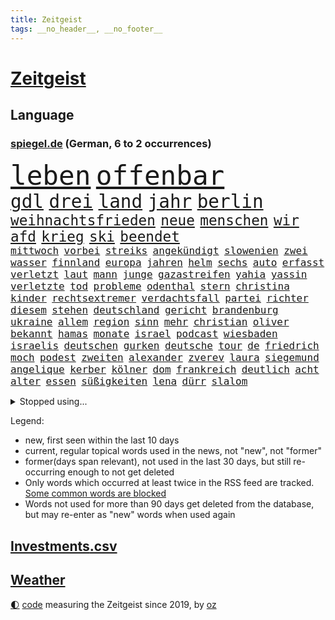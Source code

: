 ```yaml
---
title: Zeitgeist
tags: __no_header__, __no_footer__
---
```


# [Zeitgeist](https://oliz.io/zeitgeist/)

## Language

<h3><a href="https://www.spiegel.de" target="_blank">spiegel.de</a> (German, 6 to 2 occurrences)</h3>
<p style="font-family:monospace">
<span style="font-size:32pt"><a href="news_links.html#leben" class="current">leben</a></span>
<span style="font-size:32pt"><a href="news_links.html#offenbar" class="current">offenbar</a></span>
<br>
<span style="font-size:22pt"><a href="news_links.html#gdl" class="current">gdl</a></span>
<span style="font-size:22pt"><a href="news_links.html#drei" class="current">drei</a></span>
<span style="font-size:22pt"><a href="news_links.html#land" class="current">land</a></span>
<span style="font-size:22pt"><a href="news_links.html#jahr" class="current">jahr</a></span>
<span style="font-size:22pt"><a href="news_links.html#berlin" class="current">berlin</a></span>
<br>
<span style="font-size:17pt"><a href="news_links.html#weihnachtsfrieden" class="current">weihnachtsfrieden</a></span>
<span style="font-size:17pt"><a href="news_links.html#neue" class="current">neue</a></span>
<span style="font-size:17pt"><a href="news_links.html#menschen" class="current">menschen</a></span>
<span style="font-size:17pt"><a href="news_links.html#wir" class="current">wir</a></span>
<span style="font-size:17pt"><a href="news_links.html#afd" class="current">afd</a></span>
<span style="font-size:17pt"><a href="news_links.html#krieg" class="current">krieg</a></span>
<span style="font-size:17pt"><a href="news_links.html#ski" class="current">ski</a></span>
<span style="font-size:17pt"><a href="news_links.html#beendet" class="current">beendet</a></span>
<br>
<span style="font-size:12pt"><a href="news_links.html#mittwoch" class="current">mittwoch</a></span>
<span style="font-size:12pt"><a href="news_links.html#vorbei" class="current">vorbei</a></span>
<span style="font-size:12pt"><a href="news_links.html#streiks" class="current">streiks</a></span>
<span style="font-size:12pt"><a href="news_links.html#angekündigt" class="current">angekündigt</a></span>
<span style="font-size:12pt"><a href="news_links.html#slowenien" class="current">slowenien</a></span>
<span style="font-size:12pt"><a href="news_links.html#zwei" class="current">zwei</a></span>
<span style="font-size:12pt"><a href="news_links.html#wasser" class="current">wasser</a></span>
<span style="font-size:12pt"><a href="news_links.html#finnland" class="current">finnland</a></span>
<span style="font-size:12pt"><a href="news_links.html#europa" class="current">europa</a></span>
<span style="font-size:12pt"><a href="news_links.html#jahren" class="current">jahren</a></span>
<span style="font-size:12pt"><a href="news_links.html#helm" class="new">helm</a></span>
<span style="font-size:12pt"><a href="news_links.html#sechs" class="current">sechs</a></span>
<span style="font-size:12pt"><a href="news_links.html#auto" class="current">auto</a></span>
<span style="font-size:12pt"><a href="news_links.html#erfasst" class="current">erfasst</a></span>
<span style="font-size:12pt"><a href="news_links.html#verletzt" class="current">verletzt</a></span>
<span style="font-size:12pt"><a href="news_links.html#laut" class="current">laut</a></span>
<span style="font-size:12pt"><a href="news_links.html#mann" class="current">mann</a></span>
<span style="font-size:12pt"><a href="news_links.html#junge" class="current">junge</a></span>
<span style="font-size:12pt"><a href="news_links.html#gazastreifen" class="current">gazastreifen</a></span>
<span style="font-size:12pt"><a href="news_links.html#yahia" class="new">yahia</a></span>
<span style="font-size:12pt"><a href="news_links.html#yassin" class="new">yassin</a></span>
<span style="font-size:12pt"><a href="news_links.html#verletzte" class="current">verletzte</a></span>
<span style="font-size:12pt"><a href="news_links.html#tod" class="current">tod</a></span>
<span style="font-size:12pt"><a href="news_links.html#probleme" class="current">probleme</a></span>
<span style="font-size:12pt"><a href="news_links.html#odenthal" class="new">odenthal</a></span>
<span style="font-size:12pt"><a href="news_links.html#stern" class="current">stern</a></span>
<span style="font-size:12pt"><a href="news_links.html#christina" class="current">christina</a></span>
<span style="font-size:12pt"><a href="news_links.html#kinder" class="current">kinder</a></span>
<span style="font-size:12pt"><a href="news_links.html#rechtsextremer" class="current">rechtsextremer</a></span>
<span style="font-size:12pt"><a href="news_links.html#verdachtsfall" class="current">verdachtsfall</a></span>
<span style="font-size:12pt"><a href="news_links.html#partei" class="current">partei</a></span>
<span style="font-size:12pt"><a href="news_links.html#richter" class="current">richter</a></span>
<span style="font-size:12pt"><a href="news_links.html#diesem" class="current">diesem</a></span>
<span style="font-size:12pt"><a href="news_links.html#stehen" class="current">stehen</a></span>
<span style="font-size:12pt"><a href="news_links.html#deutschland" class="current">deutschland</a></span>
<span style="font-size:12pt"><a href="news_links.html#gericht" class="current">gericht</a></span>
<span style="font-size:12pt"><a href="news_links.html#brandenburg" class="current">brandenburg</a></span>
<span style="font-size:12pt"><a href="news_links.html#ukraine" class="current">ukraine</a></span>
<span style="font-size:12pt"><a href="news_links.html#allem" class="current">allem</a></span>
<span style="font-size:12pt"><a href="news_links.html#region" class="current">region</a></span>
<span style="font-size:12pt"><a href="news_links.html#sinn" class="current">sinn</a></span>
<span style="font-size:12pt"><a href="news_links.html#mehr" class="current">mehr</a></span>
<span style="font-size:12pt"><a href="news_links.html#christian" class="current">christian</a></span>
<span style="font-size:12pt"><a href="news_links.html#oliver" class="current">oliver</a></span>
<span style="font-size:12pt"><a href="news_links.html#bekannt" class="current">bekannt</a></span>
<span style="font-size:12pt"><a href="news_links.html#hamas" class="current">hamas</a></span>
<span style="font-size:12pt"><a href="news_links.html#monate" class="current">monate</a></span>
<span style="font-size:12pt"><a href="news_links.html#israel" class="current">israel</a></span>
<span style="font-size:12pt"><a href="news_links.html#podcast" class="current">podcast</a></span>
<span style="font-size:12pt"><a href="news_links.html#wiesbaden" class="current">wiesbaden</a></span>
<span style="font-size:12pt"><a href="news_links.html#israelis" class="current">israelis</a></span>
<span style="font-size:12pt"><a href="news_links.html#deutschen" class="current">deutschen</a></span>
<span style="font-size:12pt"><a href="news_links.html#gurken" class="new">gurken</a></span>
<span style="font-size:12pt"><a href="news_links.html#deutsche" class="current">deutsche</a></span>
<span style="font-size:12pt"><a href="news_links.html#tour" class="current">tour</a></span>
<span style="font-size:12pt"><a href="news_links.html#de" class="current">de</a></span>
<span style="font-size:12pt"><a href="news_links.html#friedrich" class="current">friedrich</a></span>
<span style="font-size:12pt"><a href="news_links.html#moch" class="new">moch</a></span>
<span style="font-size:12pt"><a href="news_links.html#podest" class="current">podest</a></span>
<span style="font-size:12pt"><a href="news_links.html#zweiten" class="current">zweiten</a></span>
<span style="font-size:12pt"><a href="news_links.html#alexander" class="current">alexander</a></span>
<span style="font-size:12pt"><a href="news_links.html#zverev" class="current">zverev</a></span>
<span style="font-size:12pt"><a href="news_links.html#laura" class="current">laura</a></span>
<span style="font-size:12pt"><a href="news_links.html#siegemund" class="current">siegemund</a></span>
<span style="font-size:12pt"><a href="news_links.html#angelique" class="new">angelique</a></span>
<span style="font-size:12pt"><a href="news_links.html#kerber" class="new">kerber</a></span>
<span style="font-size:12pt"><a href="news_links.html#kölner" class="current">kölner</a></span>
<span style="font-size:12pt"><a href="news_links.html#dom" class="current">dom</a></span>
<span style="font-size:12pt"><a href="news_links.html#frankreich" class="current">frankreich</a></span>
<span style="font-size:12pt"><a href="news_links.html#deutlich" class="current">deutlich</a></span>
<span style="font-size:12pt"><a href="news_links.html#acht" class="current">acht</a></span>
<span style="font-size:12pt"><a href="news_links.html#alter" class="current">alter</a></span>
<span style="font-size:12pt"><a href="news_links.html#essen" class="current">essen</a></span>
<span style="font-size:12pt"><a href="news_links.html#süßigkeiten" class="current">süßigkeiten</a></span>
<span style="font-size:12pt"><a href="news_links.html#lena" class="current">lena</a></span>
<span style="font-size:12pt"><a href="news_links.html#dürr" class="current">dürr</a></span>
<span style="font-size:12pt"><a href="news_links.html#slalom" class="current">slalom</a></span>
</p>
<details>
<summary>Stopped using...</summary>
<p class="former" style="font-size:12pt">
tobt(1173) jugendlichen(1172) stärken(1172) widerspricht(1172) beschäftigten(1171) live(1171) verteilt(1171) vertrag(1171) fdpchef(1170) klaren(1170) welle(1170) wichtigste(1170) anspruch(1169) co₂(1169) denken(1169) präsidentschaftswahl(1169) unabhängigkeit(1169) verbietet(1169) verstehen(1169) walter(1169) beschimpft(1168) entlastet(1168) gefährden(1168) oberbürgermeister(1168) schwedische(1168) standort(1168) tieren(1168) volker(1168) 70(1167) angeklagter(1167) angekommen(1167) cristiano(1167) englische(1167) ronaldo(1167) untersuchungsausschuss(1167) auftakt(1166) getan(1166) klimawandels(1166) manager(1166) höchsten(1165) mailand(1165) plus(1165) publikum(1165) rand(1165) steuer(1165) verkehrsminister(1165) versorgt(1165) bestellt(1164) hintergründe(1164) radikale(1164) sprecher(1164) wechseln(1164) bilden(1163) eingebrochen(1163) unterschiedlich(1163) daraufhin(1162) diesel(1162) geburt(1162) verlangen(1162) wettbewerb(1162) allianz(1161) dokumente(1161) erneuten(1161) investitionen(1161) jüngeren(1161) kontrollieren(1161) mörder(1161) umstritten(1161) vorübergehend(1161) erkrankung(1160) geflüchteten(1160) nummer(1160) verwirrung(1159) absage(1158) anwälte(1158) gefährlicher(1158) südafrika(1158) verursacht(1158) werbung(1158) wälder(1158) endspiel(1157) möglichst(1157) schnitt(1156) torhüter(1156) erfunden(1155) toter(1154) echten(1153) gekauft(1153) nachfrage(1153) nachgewiesen(1153) zweimal(1153) aktivistin(1152) berater(1151) empfängt(1151) exporte(1149) auftreten(1148) ehe(1148) dar(1147) heftigen(1147) treiben(1146) umgeht(1146) zeichen(1146) ökonomen(1146) änderungen(1145) bestmarke(1144) fußballwm(1144) schriftsteller(1144) entschuldigung(1143) fan(1143) bremsen(1141) informiert(1141) parallelen(1141) hilfen(1140) offenbart(1140) pkw(1140) regelung(1139) einbruch(1137) konferenz(1135) whatsapp(1135) gruppen(1131) olympia(1131) erhöhung(1129) vorläufig(1128) geblieben(1125) annäherung(1123) verpasste(1121) ära(1119) coronaimpfung(1099) zusätzliche(1099) festgesetzt(1082) 95(1062) gezielt(1044) autobahnen(1026) happy(1006) bewirbt(990) blut(986) verlag(973) fußballstar(961) kleidung(912) kümmern(905) technischen(876) gremium(870) jinping(860) wissing(841) angestellten(836) nachmittag(836) befreiung(832) papiere(829) schränkt(815) abtreibung(804) bekräftigt(804) abschreckung(802) fachkräfte(795) studenten(782) umsetzung(779) hafenstadt(777) verbraucherpreise(777) otto(750) martina(749) zufall(748) schloss(745) windräder(733) neuwagen(712) zweites(710) überwachung(707) expremier(704) lemke(702) steffi(702) helikopter(690) dortmunder(678) versteckte(674) behauptete(669) vereinigung(666) dubiosen(659) gelöst(657) stabil(652) schildern(650) fünften(644) lindners(638) gemeint(633) zugegeben(632) koch(628) wiederaufbau(628) prominenter(627) dilemma(626) abgrund(623) lohn(623) arbeitslosigkeit(615) handys(614) fragwürdige(592) zustände(585) prinzessin(582) weltverband(582) eingesperrt(579) lösungen(579) 2026(576) cannabis(572) ausbauen(570) panne(555) weltrekord(552) plädieren(548) gegenzug(546) vorstellung(546) geste(540) dramatische(534) l(530) usrepublikaner(530) verkehrsministerium(526) dach(520) eingestürzt(513) drehten(511) gehirn(511) heidenheim(502) aufmerksam(499) schlimmeres(499) studentin(498) bach(496) frühjahr(492) einladung(491) peru(490) 05(486) töne(483) zutritt(475) nachspiel(473) talkshow(472) rätseln(471) überreste(469) sechsten(462) stemmen(462) militärexperte(453) emissionen(451) stärkere(449) neymar(448) verwandelt(448) kurswechsel(442) zweifeln(440) härtesten(433) pakete(433) razzien(432) wohnungsbau(432) rechtfertigt(429) bergen(427) traditionell(427) ernennt(426) chaotische(424) prien(424) autohersteller(420) aufsichtsrat(416) befragung(415) mitarbeitern(413) verehrt(412) palmer(407) hunderten(405) häufigsten(405) reißen(404) familienministerin(403) düster(401) gesprengt(400) finanzaufsicht(399) düstere(398) zerschlagen(398) staates(396) jeff(391) kommentiert(390) gekostet(387) infantino(387) bafin(384) youtuber(384) nico(379) vorbereitung(378) gianni(377) 47(375) check(375) totschlags(374) eroller(372) aufgelöst(367) wahren(367) weißes(367) dreier(366) community(358) reichsbürger(357) freigelassen(356) ussängerin(351) ansicht(350) gesundheitliche(350) 23jähriger(341) bundeswirtschaftsminister(340) rauchen(340) flaschen(339) untersagen(339) nervt(336) chatbot(330) umweltministerin(330) wettlauf(330) messe(329) startups(329) vermeintlichen(329) event(328) akt(325) fatalen(324) menschlichen(324) bremst(322) jäger(322) jubelt(321) späten(321) bildet(320) rechtsaußen(319) antike(318) losgegangen(316) umdenken(316) sondervermögen(314) bewertet(313) siedlung(313) bär(312) cumexskandal(312) zutiefst(312) 1600(311) aufbauen(311) bemerkt(311) reisten(311) angemessen(309) geständnis(308) vermeintliche(308) brauche(306) panik(306) tourist(306) alonso(303) lieferte(301) 1998(300) gebäuden(300) heide(300) müttern(300) arbeitskampf(299) anhand(296) moskauer(296) gala(295) überschattet(295) instituts(294) warb(292) wütenden(292) diesjährigen(291) geklaut(289) rührt(289) tragischen(287) afrikanische(286) milliardenschwere(286) laden(285) statistischen(285) wendepunkt(285) atomwaffen(283) verstärken(283) downing(278) grafikanalyse(277) parks(277) energiepreisbremsen(276) festgelegt(275) handelte(275) fehde(272) bezieht(270) errichten(270) lübeck(270) gesunde(269) angerichtet(268) ostsee(267) verhinderte(267) kartellamt(266) spektakulärer(266) dürren(265) leck(264) deutliches(262) emotionen(262) niederländischer(261) entwickelte(260) khan(260) schadstoffe(259) begeisterung(258) referendum(256) astronomie(254) spezialisten(254) singapur(253) bekämpfung(252) innovationen(252) westlicher(251) amtsinhaber(250) hauptsache(249) fläche(248) gartenkolumne(245) festival(241) gange(241) durchschnittlich(239) getrieben(239) 2010(238) 8000(237) reue(237) maus(236) sudan(236) anlegen(234) haar(234) söldner(232) seniorin(231) spaniens(231) auffällig(230) look(229) vollem(227) feinde(226) evakuierung(225) fabian(225) gegnern(225) regierungen(225) auswirken(224) stöhnen(224) dfbauswahl(223) rechtsextremismus(223) nachbesserungen(221) übergibt(221) kolonialismus(220) rekrutieren(220) terrorismus(220) schimpfen(219) erregt(218) protestierten(217) drang(216) medikamenten(216) zürich(216) massen(215) vi(215) gegenschlag(214) schlägerei(214) infolge(212) sparkassen(212) brad(210) lebensgefährlich(209) rechnung(209) absurd(208) kryptowährungen(208) taktik(208) motor(207) süddeutschland(205) altersvorsorge(203) gelben(202) kalter(202) cartoonisten(201) vogel(201) diplomatischen(200) unterschätzen(200) kennzeichen(199) verbandschef(199) kopenhagen(198) popp(197) bezos(196) exnationalspieler(196) falsches(195) rekorde(194) verhör(194) abschrecken(193) bezweifelt(191) schlechteste(191) versäumnisse(190) erwärmung(189) vorsitzender(189) ausprobiert(187) einbringen(186) entsorgt(186) verriet(186) schärferen(184) oberfläche(183) südukraine(183) helene(180) frauenfußball(178) kannten(178) populist(178) stellvertretende(178) vergessene(178) chemie(177) netzentgelte(177) spotify(177) zwischenfall(177) fleck(174) dortigen(173) leo(173) unglücks(172) vertraut(172) auflösung(171) braut(170) nations(170) architekten(169) elektromobilität(169) enger(169) verteuern(169) weisen(169) ankunft(166) geschlossene(166) killer(166) erderwärmung(165) platziert(165) zwischenstopp(165) antisemitismusbeauftragte(164) polarisiert(164) griechischer(163) bayerischer(162) decke(162) zutaten(162) afderfolg(161) verleiht(161) brandenburgs(159) fotografin(159) arbeitslosen(157) blue(157) abgelaufen(156) cduchefs(156) gerichts(156) übereinstimmenden(156) goldene(155) m(155) schneidet(155) einbrecher(154) albert(153) atlanta(153) drohender(153) variante(153) gerichtsverfahren(152) ausschuss(151) schönste(150) bauarbeiter(149) realistisch(149) unsicherheit(148) global(147) runden(147) vosstecklenburg(147) sinnlos(146) extremer(144) exemplar(143) ussenatoren(143) himmelskörper(142) iranischer(142) heiße(141) pipeline(141) gestoppter(140) margot(140) selbsttest(140) anlage(138) chipfabriken(138) kanzlerpartei(138) siebzigern(138) sozialleistungen(138) spanierin(137) wahlkreis(137) paraguay(136) abzusetzen(135) beispiellose(135) betrachtet(135) frauenrechte(135) intensiver(135) gruppenvergewaltigung(134) nationalspielerinnen(134) schmerzensgeld(134) cannabislegalisierung(133) verhinderten(132) 51jährige(131) iocpräsident(131) offshorewindparks(131) sozial(131) teuersten(129) unerwartet(129) wahrgenommen(129) kleinstadt(128) niemanden(128) tickt(128) elversberg(127) großflächig(127) o’connor(127) regelrechten(127) einzelkritik(126) reisenden(126) kandidiert(125) achtung(124) elfmeterschießen(124) erpressung(124) fahrverbot(124) videobeweis(124) negative(123) bock(122) xabi(122) detaillierte(121) herstellung(121) angegeben(120) fraktion(120) geladen(120) karlsruher(120) betrachten(119) celle(119) eigentor(119) getäuscht(119) graben(119) israeli(119) verbergen(119) angefahren(117) kriegsführung(117) schild(115) treibstoff(115) year(115) lahmlegen(113) lenkte(113) fame(112) medaillen(112) unheilbar(112) abgestellt(111) eiffelturm(110) v(109) arena(108) bedrohungslage(108) evergrande(108) hermoso(108) jenni(108) rubiales(108) mtv(107) privatsphäre(107) anarchokapitalist(106) herzkrank(106) videoapp(106) fsv(105) herein(105) staatsoper(105) zeitschrift(105) sendungen(104) dreijährige(103) rettungsweste(103) wissenschaftlern(103) multimilliardär(102) weitet(102) wertung(102) atp(101) hildesheim(101) absolut(100) beschmierte(100) fernseher(100) netzwerken(100) gerechter(99) größtes(99) schreckliches(99) schwellenländer(99) simple(99) stadtrat(99) moderiert(98) bundestagsfraktion(96) grünem(95) kontrolleure(95) scherz(95) milliardenhöhe(94) 34jährige(93) kampfsportgruppe(93) müde(93) peinliche(93) rechtspopulismus(93) steuererhöhungen(93) verspottet(93) bahnstrecken(92) eröffneten(92) finanzmärkten(92) geredet(92) verbannen(92) worin(92) arbeitslosenquote(91) bewusstsein(91) efuels(91) geradezu(91) kräftiger(91) quelle(91) sekunde(91) strahlen(91) zulauf(91) bernstein(90) cyberkriminelle(90) estlands(90) jahreszeit(90) kallas(90) landesverrats(90) leonard(90) metronom(90) plenarsaal(90) brachialer(89) geschehnissen(89) miller(89) nszeit(89) oppositionspolitiker(89) time(89) manipulierten(88) schwede(88) unsinn(88) verhaltenes(88) verschüttete(88) zugausfälle(88) putzen(87) texanerin(87) toxisch(87) trage(87) tüfteln(87) verfügen(87) 2400(86) abbas(86) appstores(86) archäologen(86) eingeschätzt(86) hansjoachim(86) interessenverbände(86) lebensraum(86) schiffsbesatzung(86) sibirien(86) watzke(86) allgemein(85) ausgebootet(85) kalb(85) stadtpark(85) gemachten(84) leaks(84) nachdenklich(84) verkehrsregeln(84) bezos’(83) enthüllungsbuch(83) freigestellt(83) horst(83) störgeräusche(83) geformt(82) terrorverdächtigen(82) würfe(82) archäologische(81) besprüht(81) nebenrollen(81) pyramide(81) rechtfertigen(81) verfeindeten(81) zurückgebracht(81) beobachtung(80) biograf(80) geklappt(80) goecke(80) grundlegende(80) hundekotattacke(80) inne(80) 1963(79) abgehoben(79) emily(79) entbrannt(79) granate(79) göppingen(79) winters(79) fallende(78) mehrkosten(78) reifen(78) sieges(78) taxi(78) zusammengestoßen(78) einjährigen(77) ernüchtert(77) kehrtwende(77) neuner(77) werbespot(77) krone(76) kubicki(76) muslimisches(76) schau(76) sportevent(76) 55(75) ezigaretten(75) index(75) separatisten(75) verfassungsschützer(75) amazonasgebiet(74) bauvorhaben(74) beiseite(74) clinch(74) diagnostiziert(74) einzustellen(74) euebene(74) gespür(74) kaution(74) schwerfällt(74) verteidigungsausgaben(74) bestechung(73) connor(73) dauerhafter(73) geschäftspraktiken(73) härteren(73) kuppel(73) seitenlinie(73) umsätze(73) continental(72) instrument(72) kneipe(72) pub(72) tatenlos(72) reus(71) ungerecht(71) unterbrechen(71) verfehlte(71) eindeutiges(70) handelsblatt(70) kollateralschäden(70) seenotretter(70) unogipfel(70) versuche(70) weiterleben(70) bowl(69) bucks(69) momentan(69) plastiktüten(69) abgelöst(68) bahnhöfe(68) hinterlässt(68) immobilienriesen(68) innenpolitiker(68) mögliches(68) nflstar(68) popkultur(68) thielemann(68) versteigerung(68) zwischenbilanz(68) beatles(67) kopfüber(67) modehändler(67) abschottung(66) cduspitzenpolitiker(66) furcht(66) km/h(66) sonderbeauftragter(66) theo(66) cuxhaven(65) eiskanal(65) ftx(65) großraum(65) kryptobörse(65) schönes(65) strafstoß(65) tankstellen(65) worüber(65) übertragene(65) effenbergbank(64) erfindung(64) katapultiert(64) tennisspieler(64) unterstützten(64) versagt(64) weltgesundheitsorganisation(64) audio(63) ausgebeutet(63) eueinigung(63) generalmusikdirektor(63) götze(63) schienennetz(63) unterlief(63) usrepräsentantenhaus(63) wilde(63) commerzbank(62) events(62) heimsieg(62) laufe(62) stilisieren(62) anhaltenden(61) bringe(61) mochte(61) navi(61) royals(61) verärgern(61) übe(61) bangkok(60) ortschaften(60) polizeibekannt(60) power(60) rotem(60) unfallverursacher(60) bevorteilt(59) getauscht(59) hoffnungszeichen(59) malaria(59) mitstreitern(59) pflegeheim(59) volleyball(59) auswärtsspiel(58) flughafens(58) hamaskämpfern(58) kalorien(58) schulgebäude(58) trauergemeinde(58) vertrieben(58) bundespräsidenten(57) enttäuschte(57) kinderbücher(57) lizenz(57) schmalkalden(57) gewähren(56) hrubesch(56) jenen(56) nominierung(56) wachsender(56) einfachen(55) gal(55) hamasattacke(55) prostatakrebs(55) vorwarnung(55) währungsfonds(55) bange(54) extremistischen(54) israelhamasnews(54) tanz(54) windstrom(54) eigenschaften(53) gekippt(53) goldin(53) leverkusener(53) perspektiven(53) rapperin(53) terrorattacke(53) verbotszonen(53) archive(52) attentats(52) gedeiht(52) krisengebieten(52) länderchefs(52) paketdienste(52) planten(52) verschleppte(52) gepunktet(51) liquidierung(51) loswird(51) opel(51) sobald(51) verschleppten(51) 25000(50) antiisraelproteste(50) flugverkehr(50) liebäugelt(50) santos(50) weltkriegs(50) 39jähriger(49) doha(49) fehlers(49) jahrtausende(49) ungeschoren(49) überaus(49) installiert(48) omid(48) pausen(48) verschweigt(48) zweiprozentziel(48) nachrichtenagentur(47) sagaftra(47) terrorzelle(47) altbundeskanzler(46) cop(46) erschließen(46) karim(46) kobi(46) krisenstimmung(46) option(46) rohstoffreiche(46) trancefestival(46) versperrt(46) adam(45) dauerstress(45) spdpolitikerin(45) wiederholte(45) begibt(44) deko(44) einschreiten(44) fehlten(44) gebraucht(44) israeldebatte(44) kinderwunschbehandlung(44) koalitionsstreit(44) wundern(44) cher(43) cortina(43) cybertruck(43) d’ampezzo(43) einblick(43) fernandes(43) katholischer(43) reiste(43) schweben(43) winterspiele(43) blunt(42) intensiviert(42) korrekt(42) offenkundig(42) südlichen(42) 44jähriger(41) darstellungen(41) getriggert(41) mangelt(41) menschliches(41) nahostkrise(41) narzisst(41) pathologisieren(41) prokrastinieren(41) rückgängig(41) schottlands(41) sportartikelhändler(41) staatssekretärin(41) therapiesprache(41) traumatisch(41) altersgruppe(40) bochumer(40) feststehen(40) gegraben(40) glitzernde(40) kiefer(40) modewelt(40) sahen(40) schade(40) engagieren(39) gleichschritt(39) musikszene(39) neurowissenschaftler(39) aggu(38) asterix(38) bewirkt(38) fdpvize(38) freigelassene(38) interpretation(38) koalitionsausschuss(38) protests(38) maggie(37) reiseziele(37) rohstoffe(37) siedler(37) bergwerk(36) comics(36) koalitionspartnern(36) selbstwahrnehmung(36) usuniversitäten(36) ampelpartner(35) artikel(35) comic(35) gewahrt(35) samstagnachmittag(35) starr(35) stimmig(35) umgekehrter(35) abenteuern(34) ausziehen(34) hofieren(34) loïs(34) openda(34) skulptur(34) caspar(33) geiselnahme(33) gruselig(33) massenkarambolagen(33) mäuse(33) note(33) rauchfrei(33) var(33) effektiver(32) farce(32) fliegers(32) raser(32) spielers(32) verhält(32) ausgedünnt(31) einläuten(31) stürmen(31) turnieren(31) verkleidet(31) abschreiben(30) bundesamts(30) gehasst(30) schätzung(30) unterbrechungen(30) zulässt(30) zurückholen(30) 16jährigen(29) ausstehen(29) beschuldigte(29) pflegen(29) anteilseigner(28) eishockey(28) halsschutzes(28) latte(28) steckten(28) unfalltod(28) usmagazin(28) bush(27) elliott(27) erkämpfte(27) heizkosten(27) spielereihe(27) israeldemonstration(26) lambrecht(26) präsidentschaftskandidatur(26) rauchbomben(26) sterbenskrank(26) stumm(26) weisheit(26) gängige(25) nigerianische(25) saarländer(25) seemann(25) 37jährige(24) austauschschüler(24) dc(24) disneykonzern(24) eigenregie(24) fanatismus(24) feststellen(24) immobilienimperium(24) jener(24) kunstmäzene(24) tätlich(24) unzuverlässig(24) vollzieht(24) ähnlicher(24) 41jähriger(23) ausgetreten(23) gewicht(23) hintertür(23) ofarim(23) royalen(23) akut(22) beschämend(22) dämpft(22) gerichtsprozessen(22) geschenkideen(22) hotelmitarbeiter(22) insolvenzantrag(22) klimaerwärmung(22) projekts(22) schulbus(22) worklifebalance(22) zusammenkommen(22) anhängern(21) evan(21) homosexuellen(21) millerntor(21) pechvogel(21) singlecharts(21) verfilmung(21) abzuschieben(20) einzelhändler(20) g7staaten(20) küchen(20) steuereinnahmen(20) stiftungen(20) stimmrecht(20) dame(19) erliegt(19) fantastisch(19) geldautomaten(19) gravierender(19) vereinigte(19) wta(19) dirigieren(18) kreisen(18) pompösen(18) produzent(18) religiöser(18) renaissance(18) verfassungsurteil(18) alicia(17) favoritin(17) kalten(17) lokalen(17) microsofts(17) onlinewerbung(17) regenwald(17) sammler(17) verläuft(17) begrenzung(16) faulheit(16) neuzulassungen(16) synthetische(16) damaligen(15) elite(15) robbie(15) verhandlungslösung(15) wagens(15) überarbeitung(15) atomare(14) diebesgut(14) elbphilharmonie(14) geert(14) haushaltsurteil(14) sozialpolitik(14) treibhausgasen(14) versteigern(14) vorjahres(14) wilders(14) 26jährigen(13) ampelhaushalt(13) argentinischen(13) autofahrten(13) lachgas(13) lebenslügen(13) leise(13) uneinigkeit(13) werbeaufsicht(13) altman(12) bellevue(12) europäisches(12) lichterfest(12) maler(12) regionalbahn(12) träge(12) verbraucherinnen(12) altersgruppen(11) doku(11) packte(11) penis(11) pentagon(11) richterspruch(11) salehi(11) strompreisbremsen(11) toomaj(11) weltklima(11) zerstritten(11)
</p>
</details>
<p>Legend:
<ul>
<li><span class="new">new</span>, first seen within the last 10 days</li>
<li><span class="current">current</span>, regular topical words used in the news, not "new", not "former"</li>
<li><span class="former">former(days span relevant)</span>, not used in the last 30 days, but still re-occurring enough to not get deleted</li>
<li>Only words which occurred at least twice in the RSS feed are tracked. <a href="language/filters.py">Some common words are blocked</a></li>
<li>Words not used for more than 90 days get deleted from the database, but may re-enter as "new" words when used again</li>
</ul>
</p>

## [Investments](investments.html)[.csv](investments.csv)

## [Weather](weather.html)

<footer>
<a href="javascript:toggleTheme()" class="nav">🌓</a>
<a href="https://github.com/ooz/zeitgeist">code</a> measuring the Zeitgeist since 2019, by <a href="https://oliz.io">oz</a>
</footer>
